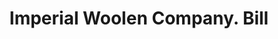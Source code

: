 ---
doi: 10.7916/D8SB5HVX
date_other: '1904'
date_other_textual: '1904'
form: printed ephemera
genre:
- Invoices
name:
- Imperial Woolen Company
object_in_context_url: https://biggert.cul.columbia.edu/items/view/ave_biggert_01413
subject_hierarchical_geographic:
- Philadelphia, Pennsylvania, United States
subject_name:
- Imperial Woolen Company
title: Imperial Woolen Company. Bill
sort_title: Imperial Woolen Company. Bill
call_number: ave_biggert_01413
coordinates:
- 40.00944444444445,-75.13333333333334
pid: ave_biggert_01413
identifiers: ave_biggert_01413
thumbnail: https://derivativo-2.library.columbia.edu/iiif/2/ldpd:344705/full/!256,256/0/native.jpg
permalink: "/biggert/ave_biggert_01413/"
layout: iiif-image-page
---
